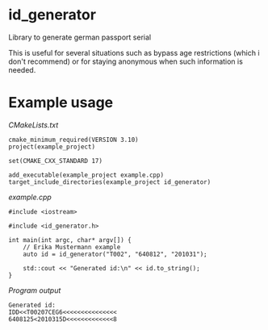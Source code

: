 # id_generator
Library to generate german passport serial

This is useful for several situations such as bypass age restrictions (which i don't recommend) or for staying anonymous when such information is needed.

# Example usage
*CMakeLists.txt*
```
cmake_minimum_required(VERSION 3.10)
project(example_project)

set(CMAKE_CXX_STANDARD 17)

add_executable(example_project example.cpp)
target_include_directories(example_project id_generator)
```

*example.cpp*
```
#include <iostream>

#include <id_generator.h>

int main(int argc, char* argv[]) {
    // Erika Mustermann example
    auto id = id_generator("T002", "640812", "201031");
    
    std::cout << "Generated id:\n" << id.to_string();
}
```

*Program output*
```
Generated id:
IDD<<T00207CEG6<<<<<<<<<<<<<<<
6408125<2010315D<<<<<<<<<<<<<8
```
